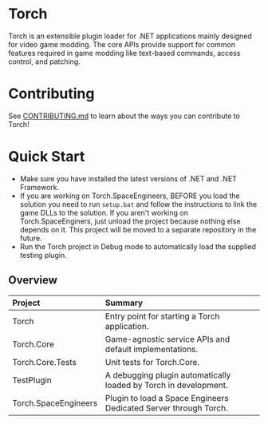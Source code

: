 # Torch
Torch is an extensible plugin loader for .NET applications mainly designed for video game modding.
The core APIs provide support for common features required in game modding like text-based
commands, access control, and patching.

# Contributing
See [CONTRIBUTING.md](CONTRIBUTING.md) to learn about the ways you can contribute to Torch!

# Quick Start
* Make sure you have installed the latest versions of .NET and .NET Framework.
* If you are working on Torch.SpaceEngineers, BEFORE you load the solution you need to run `setup.bat`
  and follow the instructions to link the game DLLs to the solution. If you aren't working on Torch.SpaceEnginers,
  just unload the project because nothing else depends on it. This project will be moved to a separate repository
  in the future.
* Run the Torch project in Debug mode to automatically load the supplied testing plugin.

## Overview
| Project              | Summary
| :---                 | :---
| Torch                | Entry point for starting a Torch application. 
| Torch.Core           | Game-agnostic service APIs and default implementations.
| Torch.Core.Tests     | Unit tests for Torch.Core.
| TestPlugin           | A debugging plugin automatically loaded by Torch in development.
| Torch.SpaceEngineers | Plugin to load a Space Engineers Dedicated Server through Torch.

